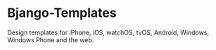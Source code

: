 # Bjango-Templates
Design templates for iPhone, iOS, watchOS, tvOS, Android, Windows, Windows Phone and the web.
